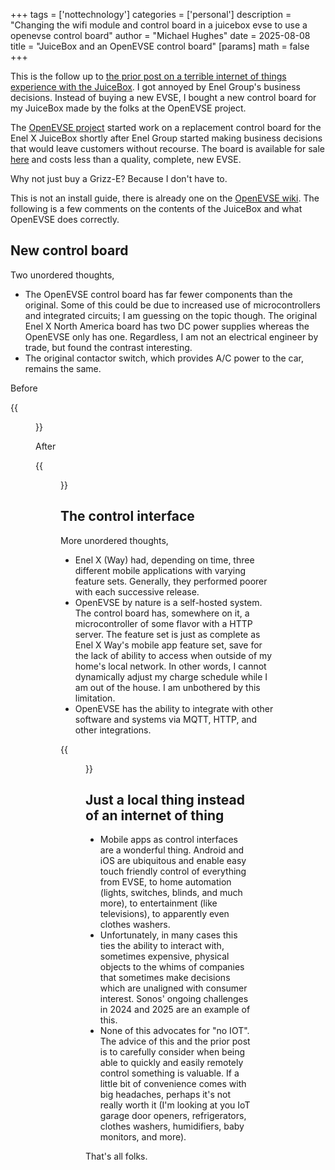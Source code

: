 +++
tags = ['nottechnology']
categories = ['personal']
description = "Changing the wifi module and control board in a juicebox evse to use a openevse control board"
author = "Michael Hughes"
date = 2025-08-08
title = "JuiceBox and an OpenEVSE control board"
[params]
    math = false
+++

This is the follow up to [the prior post on a terrible internet of things experience with the JuiceBox](/post/2025-07-iot-and-evse "JuiceBox and Internet of Annoyance"). I got annoyed by Enel Group's business decisions. Instead of buying a new EVSE, I bought a new control board for my JuiceBox made by the folks at the OpenEVSE project.

<!-- more -->

The [OpenEVSE project](https://www.openevse.com/) started work on a replacement control board for the Enel X JuiceBox shortly after Enel Group started making business decisions that would leave customers without recourse. The board is available for sale [here](https://store.openevse.com/collections/all-products/products/replacement-electronics-for-juicebox-v2-plastic-grey-and-white) and costs less than a quality, complete, new EVSE.

Why not just buy a Grizz-E? Because I don't have to.

This is not an install guide, there is already one on the [OpenEVSE wiki](https://openevse.dozuki.com/Guide/Replace+Controller+in+Juicebox+v2/53?lang=en). The following is a few comments on the contents of the JuiceBox and what OpenEVSE does correctly.

## New control board

Two unordered thoughts,
* The OpenEVSE control board has far fewer components than the original. Some of this could be due to increased use of microcontrollers and integrated circuits; I am guessing on the topic though. The original Enel X North America board has two DC power supplies whereas the OpenEVSE only has one. Regardless, I am not an electrical engineer by trade, but found the contrast interesting.
* The original contactor switch, which provides A/C power to the car, remains the same.

Before

{{<figure src="before.avif" caption="Original control board and contactor" alt="Original Enel X Way Control Board inside of JuiceBox">}}

After

{{<figure src="after.avif" caption="New OpenEVSE control board and original contactor" alt="Replaced OpenEVSE control board and wifi module inside of JuiceBox">}}

## The control interface

More unordered thoughts,

* Enel X (Way) had, depending on time, three different mobile applications with varying feature sets. Generally, they performed poorer with each successive release.
* OpenEVSE by nature is a self-hosted system. The control board has, somewhere on it, a microcontroller of some flavor with a HTTP server. The feature set is just as complete as Enel X Way's mobile app feature set, save for the lack of ability to access when outside of my home's local network. In other words, I cannot dynamically adjust my charge schedule while I am out of the house. I am unbothered by this limitation.
* OpenEVSE has the ability to integrate with other software and systems via MQTT, HTTP, and other integrations.

{{<figure src="openevse-screenshot.avif" caption="The OpenEVSE locally hosted interface" alt="The OpenEVSE locally hosted interface">}}

## Just a local thing instead of an internet of thing

* Mobile apps as control interfaces are a wonderful thing. Android and iOS are ubiquitous and enable easy touch friendly control of everything from EVSE, to home automation (lights, switches, blinds, and much more), to entertainment (like televisions), to apparently even clothes washers. 
* Unfortunately, in many cases this ties the ability to interact with, sometimes expensive, physical objects to the whims of companies that sometimes make decisions which are unaligned with consumer interest. Sonos' ongoing challenges in 2024 and 2025 are an example of this.
* None of this advocates for "no IOT". The advice of this and the prior post is to carefully consider when being able to quickly and easily remotely control something is valuable. If a little bit of convenience comes with big headaches, perhaps it's not really worth it (I'm looking at you IoT garage door openers, refrigerators, clothes washers, humidifiers, baby monitors, and more).

That's all folks.